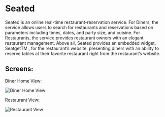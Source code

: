# Seated

Seated is an online real-time restaurant-reservation service. For Diners, the service allows users to search for restaurants and reservations based on parameters including times, dates, and party size, and cuisine. For Restaurants, the service provides restaurant owners with an elegant restaurant management. Above all, Seated provides an embedded widget, SeatgetTM , for the restaurant’s website, presenting diners with an ability to reserve tables at their favorite restaurant right from the restaurant’s website.

## Screens:

Diner Home View:

![Diner Home View](https://github.com/av-7/seated/blob/master/Screens/DinerHome.png)

Restaurant View:

![Restaurant View](https://github.com/av-7/seated/blob/master/Screens/RestaurantView.png)
